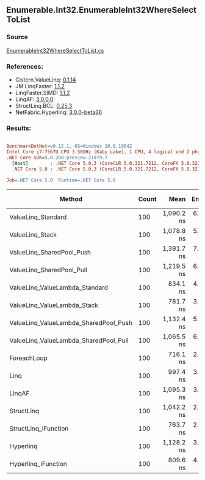 ﻿## Enumerable.Int32.EnumerableInt32WhereSelectToList

### Source
[EnumerableInt32WhereSelectToList.cs](../LinqBenchmarks/Enumerable/Int32/EnumerableInt32WhereSelectToList.cs)

### References:
- Cistern.ValueLinq: [0.1.14](https://www.nuget.org/packages/Cistern.ValueLinq/0.1.14)
- JM.LinqFaster: [1.1.2](https://www.nuget.org/packages/JM.LinqFaster/1.1.2)
- LinqFaster.SIMD: [1.1.2](https://www.nuget.org/packages/LinqFaster.SIMD/1.0.3)
- LinqAF: [3.0.0.0](https://www.nuget.org/packages/LinqAF/3.0.0.0)
- StructLinq.BCL: [0.25.3](https://www.nuget.org/packages/StructLinq.BCL/0.25.3)
- NetFabric.Hyperlinq: [3.0.0-beta36](https://www.nuget.org/packages/NetFabric.Hyperlinq/3.0.0-beta36)

### Results:
``` ini

BenchmarkDotNet=v0.12.1, OS=Windows 10.0.19042
Intel Core i7-7567U CPU 3.50GHz (Kaby Lake), 1 CPU, 4 logical and 2 physical cores
.NET Core SDK=5.0.200-preview.21079.7
  [Host]        : .NET Core 5.0.3 (CoreCLR 5.0.321.7212, CoreFX 5.0.321.7212), X64 RyuJIT
  .NET Core 5.0 : .NET Core 5.0.3 (CoreCLR 5.0.321.7212, CoreFX 5.0.321.7212), X64 RyuJIT

Job=.NET Core 5.0  Runtime=.NET Core 5.0  

```
|                                Method | Count |       Mean |   Error |  StdDev | Ratio |  Gen 0 | Gen 1 | Gen 2 | Allocated |
|-------------------------------------- |------ |-----------:|--------:|--------:|------:|-------:|------:|------:|----------:|
|                    ValueLinq_Standard |   100 | 1,090.2 ns | 6.33 ns | 4.94 ns |  1.52 | 0.3281 |     - |     - |     688 B |
|                       ValueLinq_Stack |   100 | 1,078.8 ns | 5.78 ns | 5.13 ns |  1.51 | 0.1411 |     - |     - |     296 B |
|             ValueLinq_SharedPool_Push |   100 | 1,391.7 ns | 7.82 ns | 6.53 ns |  1.94 | 0.1411 |     - |     - |     296 B |
|             ValueLinq_SharedPool_Pull |   100 | 1,219.5 ns | 6.81 ns | 6.04 ns |  1.70 | 0.1411 |     - |     - |     296 B |
|        ValueLinq_ValueLambda_Standard |   100 |   834.1 ns | 4.45 ns | 3.94 ns |  1.17 | 0.3281 |     - |     - |     688 B |
|           ValueLinq_ValueLambda_Stack |   100 |   781.7 ns | 3.85 ns | 3.41 ns |  1.09 | 0.1411 |     - |     - |     296 B |
| ValueLinq_ValueLambda_SharedPool_Push |   100 | 1,132.4 ns | 5.32 ns | 4.72 ns |  1.58 | 0.1411 |     - |     - |     296 B |
| ValueLinq_ValueLambda_SharedPool_Pull |   100 | 1,065.5 ns | 6.47 ns | 5.40 ns |  1.49 | 0.1411 |     - |     - |     296 B |
|                           ForeachLoop |   100 |   716.1 ns | 2.63 ns | 2.46 ns |  1.00 | 0.3281 |     - |     - |     688 B |
|                                  Linq |   100 |   997.4 ns | 3.64 ns | 3.23 ns |  1.39 | 0.3853 |     - |     - |     808 B |
|                                LinqAF |   100 | 1,095.3 ns | 3.75 ns | 3.13 ns |  1.53 | 0.3281 |     - |     - |     688 B |
|                            StructLinq |   100 | 1,042.2 ns | 2.64 ns | 2.34 ns |  1.46 | 0.1831 |     - |     - |     384 B |
|                  StructLinq_IFunction |   100 |   763.7 ns | 2.65 ns | 2.48 ns |  1.07 | 0.1411 |     - |     - |     296 B |
|                             Hyperlinq |   100 | 1,128.2 ns | 3.98 ns | 3.72 ns |  1.58 | 0.1411 |     - |     - |     296 B |
|                   Hyperlinq_IFunction |   100 |   809.6 ns | 4.63 ns | 3.87 ns |  1.13 | 0.1411 |     - |     - |     296 B |

